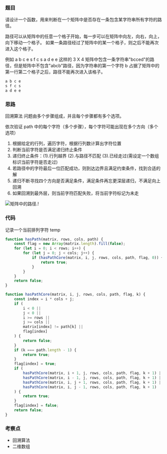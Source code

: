 <!--
 * @Author: zhangyu
 * @Email: zhangdulin@outlook.com
 * @Date: 2021-08-16 17:20:24
 * @LastEditors: zhangyu
 * @LastEditTime: 2021-12-16 10:27:06
 * @Description:
-->

### 题目

请设计一个函数，用来判断在一个矩阵中是否存在一条包含某字符串所有字符的路径。

路径可以从矩阵中的任意一个格子开始，每一步可以在矩阵中向左，向右，向上，向下移动一个格子。 如果一条路径经过了矩阵中的某一个格子，则之后不能再次进入这个格子。

例如 a b c e s f c s a d e e 这样的 3 X 4 矩阵中包含一条字符串"bcced"的路径，但是矩阵中不包含"abcb"路径，因为字符串的第一个字符 b 占据了矩阵中的第一行第二个格子之后，路径不能再次进入该格子。

```js
a b c e
s f c s
a d e e
```

### 思路

回溯算法 问题由多个步骤组成，并且每个步骤都有多个选项。

依次验证 path 中的每个字符（多个步骤），每个字符可能出现在多个方向（多个选项）

1. 根据给定的行列，遍历字符，根据行列数计算出字符位置
2. 判断当前字符是否满足递归终止条件
3. 递归终止条件：(1).行列越界 (2).与路径不匹配 (3).已经走过(需设定一个数组标识当前字符是否走过)
4. 若路径中的字符最后一位匹配成功，则到达边界且满足约束条件，找到合适的解
5. 递归不断寻找四个方向是否满足条件，满足条件再忘更深层递归，不满足向上回溯
6. 如果回溯到最外层，则当前字符匹配失败，将当前字符标记为未走

![矩阵中的路径.!](/dulinyu-blog/arithmetic/juzheng.png "矩阵中的路径.")

### 代码

记录一个当前排列字符 temp

```js
function hasPath(matrix, rows, cols, path) {
	const flag = new Array(matrix.length).fill(false);
	for (let i = 0; i < rows; i++) {
		for (let j = 0; j < cols; j++) {
			if (hasPathCore(matrix, i, j, rows, cols, path, flag, 0)) {
				return true;
			}
		}
	}
	return false;
}

function hasPathCore(matrix, i, j, rows, cols, path, flag, k) {
	const index = i * cols + j;
	if (
		i < 0 ||
		j < 0 ||
		i >= rows ||
		j >= cols ||
		matrix[index] != path[k] ||
		flag[index]
	) {
		return false;
	}
	if (k === path.length - 1) {
		return true;
	}
	flag[index] = true;
	if (
		hasPathCore(matrix, i + 1, j, rows, cols, path, flag, k + 1) ||
		hasPathCore(matrix, i - 1, j, rows, cols, path, flag, k + 1) ||
		hasPathCore(matrix, i, j + 1, rows, cols, path, flag, k + 1) ||
		hasPathCore(matrix, i, j - 1, rows, cols, path, flag, k + 1)
	) {
		return true;
	}
	flag[index] = false;
	return false;
}
```

### 考察点

- 回溯算法
- 二维数组

<Gitalk />
